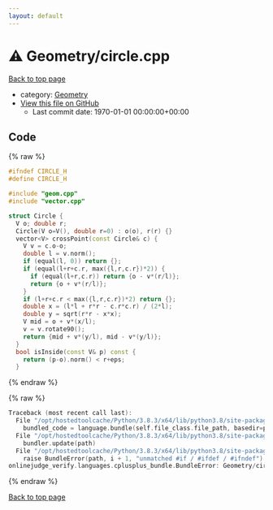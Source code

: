 ```yaml
---
layout: default
---
```


<!-- mathjax config similar to math.stackexchange -->
<script type="text/javascript" async
  src="https://cdnjs.cloudflare.com/ajax/libs/mathjax/2.7.5/MathJax.js?config=TeX-MML-AM_CHTML">
</script>
<script type="text/x-mathjax-config">
  MathJax.Hub.Config({
    TeX: { equationNumbers: { autoNumber: "AMS" }},
    tex2jax: {
      inlineMath: [ ['$','$'] ],
      processEscapes: true
    },
    "HTML-CSS": { matchFontHeight: false },
    displayAlign: "left",
    displayIndent: "2em"
  });
</script>

<script type="text/javascript" src="https://cdnjs.cloudflare.com/ajax/libs/jquery/3.4.1/jquery.min.js"></script>
<script src="https://cdn.jsdelivr.net/npm/jquery-balloon-js@1.1.2/jquery.balloon.min.js" integrity="sha256-ZEYs9VrgAeNuPvs15E39OsyOJaIkXEEt10fzxJ20+2I=" crossorigin="anonymous"></script>
<script type="text/javascript" src="../../assets/js/copy-button.js"></script>
<link rel="stylesheet" href="../../assets/css/copy-button.css" />


# :warning: Geometry/circle.cpp

<a href="../../index.html">Back to top page</a>

* category: <a href="../../index.html#d9c6333623e6357515fcbf17be806273">Geometry</a>
* <a href="{{ site.github.repository_url }}/blob/master/Geometry/circle.cpp">View this file on GitHub</a>
    - Last commit date: 1970-01-01 00:00:00+00:00




## Code

<a id="unbundled"></a>
{% raw %}
```cpp
#ifndef CIRCLE_H
#define CIRCLE_H

#include "geom.cpp"
#include "vector.cpp"

struct Circle {
  V o; double r;
  Circle(V o=V(), double r=0) : o(o), r(r) {}
  vector<V> crossPoint(const Circle& c) {
    V v = c.o-o;
    double l = v.norm();
    if (equal(l, 0)) return {};
    if (equal(l+r+c.r, max({l,r,c.r})*2)) {
      if (equal(l+r,c.r)) return {o - v*(r/l)};
      return {o + v*(r/l)};
    }
    if (l+r+c.r < max({l,r,c.r})*2) return {};
    double x = (l*l + r*r - c.r*c.r) / (2*l);
    double y = sqrt(r*r - x*x);
    V mid = o + v*(x/l);
    v = v.rotate90();
    return {mid + v*(y/l), mid - v*(y/l)};
  }
  bool isInside(const V& p) const {
    return (p-o).norm() < r+eps;
  }
```
{% endraw %}

<a id="bundled"></a>
{% raw %}
```cpp
Traceback (most recent call last):
  File "/opt/hostedtoolcache/Python/3.8.3/x64/lib/python3.8/site-packages/onlinejudge_verify/docs.py", line 349, in write_contents
    bundled_code = language.bundle(self.file_class.file_path, basedir=pathlib.Path.cwd())
  File "/opt/hostedtoolcache/Python/3.8.3/x64/lib/python3.8/site-packages/onlinejudge_verify/languages/cplusplus.py", line 172, in bundle
    bundler.update(path)
  File "/opt/hostedtoolcache/Python/3.8.3/x64/lib/python3.8/site-packages/onlinejudge_verify/languages/cplusplus_bundle.py", line 293, in update
    raise BundleError(path, i + 1, "unmatched #if / #ifdef / #ifndef")
onlinejudge_verify.languages.cplusplus_bundle.BundleError: Geometry/circle.cpp: line 27: unmatched #if / #ifdef / #ifndef

```
{% endraw %}

<a href="../../index.html">Back to top page</a>


